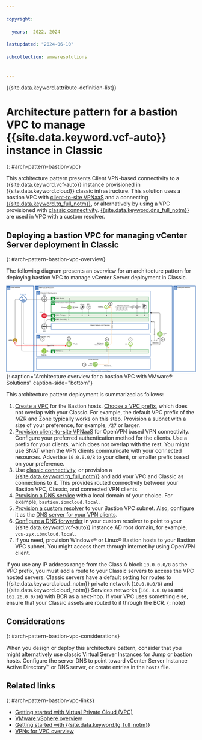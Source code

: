 ```yaml
---

copyright:

  years:  2022, 2024

lastupdated: "2024-06-10"

subcollection: vmwaresolutions


---
```


{{site.data.keyword.attribute-definition-list}}

# Architecture pattern for a bastion VPC to manage {{site.data.keyword.vcf-auto}} instance in Classic
{: #arch-pattern-bastion-vpc}

This architecture pattern presents Client VPN-based connectivity to a {{site.data.keyword.vcf-auto}} instance provisioned in {{site.data.keyword.cloud}} classic infrastructure. This solution uses a bastion VPC with [client-to-site VPNaaS](/docs/vpc?topic=vpc-vpn-client-to-site-overview&interface=ui) and a connecting [{{site.data.keyword.tg_full_notm}}](/docs/transit-gateway?topic=transit-gateway-about), or alternatively by using a VPC provisioned with [classic connectivity](/docs/vpc?topic=vpc-setting-up-access-to-classic-infrastructure). [{{site.data.keyword.dns_full_notm}}](/docs/dns-svcs?topic=dns-svcs-getting-started) are used in VPC with a custom resolver.

## Deploying a bastion VPC for managing vCenter Server deployment in Classic
{: #arch-pattern-bastion-vpc-overview}

The following diagram presents an overview for an architecture pattern for deploying bastion VPC to manage vCenter Server deployment in Classic.

![Architecture overview for a bastion VPC with VMware Solutions](../../images/arch-pattern-bastion-vpc.svg "The solution uses Virtual Private Cloud compute, network, storage resources, and VMware NSX for a Bastion host."){: caption="Architecture overview for a bastion VPC with VMware® Solutions" caption-side="bottom"}

This architecture pattern deployment is summarized as follows: 

1. [Create a VPC](/docs/vpc?topic=vpc-creating-vpc-resources-with-cli-and-api&interface=cli) for the Bastion hosts. [Choose a VPC prefix](/docs/vpc?topic=vpc-choosing-ip-ranges-for-your-vpc), which does not overlap with your Classic. For example, the default VPC prefix of the MZR and Zone typically works on this step. Provision a subnet with a size of your preference, for example, `/27` or larger.
2. [Provision client-to-site VPNaaS](/docs/vpc?topic=vpc-vpn-client-to-site-overview) for OpenVPN based VPN connectivity. Configure your preferred authentication method for the clients. Use a prefix for your clients, which does not overlap with the rest. You might use SNAT when the VPN clients communicate with your connected resources. Advertise `10.0.0.0/8` to your client, or smaller prefix based on your preference.
3. Use [classic connectivity](/docs/vpc?topic=vpc-setting-up-access-to-classic-infrastructure), or provision a [{{site.data.keyword.tg_full_notm}}](/docs/transit-gateway?topic=transit-gateway-about) and add your VPC and Classic as connections to it. This provides routed connectivity between your Bastion VPC, Classic, and connected VPN clients.
4. [Provision a DNS service](/docs/dns-svcs?topic=dns-svcs-getting-started) with a local domain of your choice. For example, `bastion.ibmcloud.local`.
5. [Provision a custom resolver](/docs/dns-svcs?topic=dns-svcs-custom-resolver) to your Bastion VPC subnet. Also, configure it as the [DNS server for your VPN clients](/docs/vpc?topic=vpc-vpn-create-server&interface=ui).
6. [Configure a DNS forwarder](/docs/dns-svcs?topic=dns-svcs-cr-fwd-rules-add&interface=ui) in your custom resolver to point to your {{site.data.keyword.vcf-auto}} instance AD root domain, for example, `vcs-zyx.ibmcloud.local`.
7. If you need, provision Windows® or Linux® Bastion hosts to your Bastion VPC subnet. You might access them through internet by using OpenVPN client.

If you use any IP address range from the Class A block `10.0.0.0/8` as the VPC prefix, you must add a route to your Classic servers to access the VPC hosted servers. Classic servers have a default setting for routes to {{site.data.keyword.cloud_notm}} private network (`10.0.0.0/8`) and {{site.data.keyword.cloud_notm}} Services networks (`166.8.0.0/14` and `161.26.0.0/16`) with BCR as a next-hop. If your VPC uses something else, ensure that your Classic assets are routed to it through the BCR.
{: note}

## Considerations
{: #arch-pattern-bastion-vpc-considerations}

When you design or deploy this architecture pattern, consider that you might alternatively use classic Virtual Server Instances for Jump or bastion hosts. Configure the server DNS to point toward vCenter Server Instance Active Directory™ or DNS server, or create entries in the `hosts` file.

## Related links
{: #arch-pattern-bastion-vpc-links}

* [Getting started with Virtual Private Cloud (VPC)](/docs/vpc?topic=vpc-getting-started)
* [VMware vSphere overview](/docs/vmwaresolutions?topic=vmwaresolutions-vs_vsphereoverview)
* [Getting started with {{site.data.keyword.tg_full_notm}}](/docs/transit-gateway?topic=transit-gateway-getting-started)
* [VPNs for VPC overview](/docs/vpc?topic=vpc-vpn-overview)
